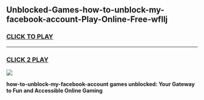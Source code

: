 
## Unblocked-Games-how-to-unblock-my-facebook-account-Play-Online-Free-wfllj
<h3>
<a href="https://premium76.site?title=how-to-unblock-my-facebook-account&ref=26A">CLICK TO PLAY</a></h3>
<hr>

<h3>
<a href="https://premium76.site?title=how-to-unblock-my-facebook-account&ref=26A">CLICK 2 PLAY</a>
  
</h3>

<a href="https://premium76.site?title=how-to-unblock-my-facebook-account&ref=26A"><img src="https://clearcache.store/games.png"></a>


**how-to-unblock-my-facebook-account games unblocked: Your Gateway to Fun and Accessible Online Gaming**
